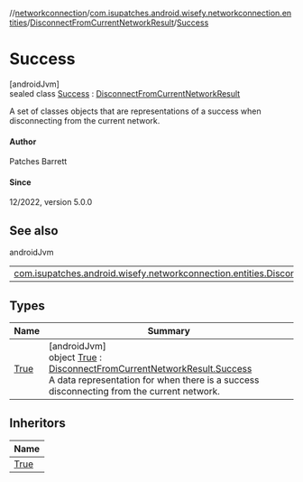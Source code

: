 //[networkconnection](../../../../index.md)/[com.isupatches.android.wisefy.networkconnection.entities](../../index.md)/[DisconnectFromCurrentNetworkResult](../index.md)/[Success](index.md)

# Success

[androidJvm]\
sealed class [Success](index.md) : [DisconnectFromCurrentNetworkResult](../index.md)

A set of classes objects that are representations of a success when disconnecting from the current network.

#### Author

Patches Barrett

#### Since

12/2022, version 5.0.0

## See also

androidJvm

| | |
|---|---|
| [com.isupatches.android.wisefy.networkconnection.entities.DisconnectFromCurrentNetworkResult](../index.md) |  |

## Types

| Name | Summary |
|---|---|
| [True](-true/index.md) | [androidJvm]<br>object [True](-true/index.md) : [DisconnectFromCurrentNetworkResult.Success](index.md)<br>A data representation for when there is a success disconnecting from the current network. |

## Inheritors

| Name |
|---|
| [True](-true/index.md) |
